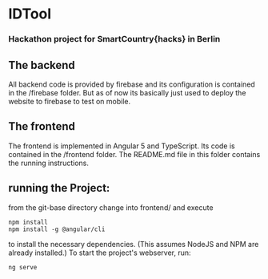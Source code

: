 # IDTool

### Hackathon project for SmartCountry{hacks} in Berlin

## The backend

All backend code is provided by firebase and its configuration is contained in the /firebase folder.
But as of now its basically just used to deploy the website to firebase to test on mobile.


## The frontend

The frontend is implemented in Angular 5 and TypeScript. Its code is contained in the /frontend folder. The README.md file in this folder contains the running instructions.


## running the Project:
from the git-base directory change into frontend/ and execute
```
npm install
npm install -g @angular/cli
```
to install the necessary dependencies. (This assumes NodeJS and NPM are already installed.)
To start the project's webserver, run:
```
ng serve
```
